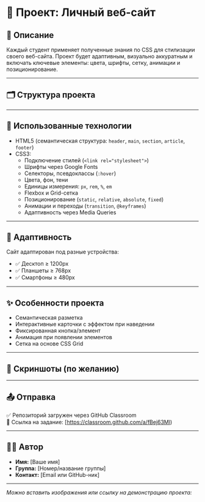 # 🧩 Проект: Личный веб-сайт

## 📌 Описание

Каждый студент применяет полученные знания по CSS для стилизации своего веб-сайта. Проект будет адаптивным, визуально аккуратным и включать ключевые элементы: цвета, шрифты, сетку, анимации и позиционирование.

---

## 🗂 Структура проекта


---

## 🎨 Использованные технологии

- HTML5 (семантическая структура: `header`, `main`, `section`, `article`, `footer`)
- CSS3:
  - Подключение стилей (`<link rel="stylesheet">`)
  - Шрифты через Google Fonts
  - Селекторы, псевдоклассы (`:hover`)
  - Цвета, фон, тени
  - Единицы измерения: `px`, `rem`, `%`, `em`
  - Flexbox и Grid-сетка
  - Позиционирование (`static`, `relative`, `absolute`, `fixed`)
  - Анимации и переходы (`transition`, `@keyframes`)
  - Адаптивность через Media Queries

---

## 📱 Адаптивность

Сайт адаптирован под разные устройства:

- ✅ Десктоп ≥ 1200px
- ✅ Планшеты ≥ 768px
- ✅ Смартфоны ≥ 480px

---

## ✨ Особенности проекта

- Семантическая разметка
- Интерактивные карточки с эффектом при наведении
- Фиксированная кнопка/элемент
- Анимация при появлении элементов
- Сетка на основе CSS Grid

---

## 📸 Скриншоты (по желанию)

---

## 📤 Отправка

✅ Репозиторий загружен через GitHub Classroom  
🔗 Ссылка на задание: [https://classroom.github.com/a/fBej63Ml)

---

## 👨‍🎓 Автор

- **Имя:** [Ваше имя]
- **Группа:** [Номер/название группы]
- **Контакт:** [Email или GitHub-ник]

---


_Можно вставить изображения или ссылку на демонстрацию проекта:_

